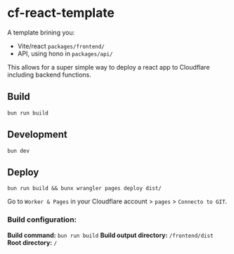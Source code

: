 # cf-react-template

A template brining you:

- Vite/react `packages/frontend/`
- API, using hono in `packages/api/`

This allows for a super simple way to deploy a react app to Cloudflare
including backend functions.

## Build

```
bun run build
```

## Development

```
bun dev
```

## Deploy

```
bun run build && bunx wrangler pages deploy dist/
```

Go to `Worker & Pages` in your Cloudflare account > `pages` > `Connecto to GIT`.

### Build configuration:

**Build command:** `bun run build`
**Build output directory:** `/frontend/dist`
**Root directory:** `/`
